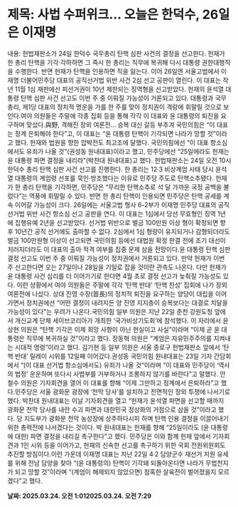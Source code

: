 # **제목: 사법 수퍼위크… 오늘은 한덕수, 26일은 이재명**

  내용: 헌법재판소가 24일 한덕수 국무총리 탄핵 심판 사건의 결정을 선고한다. 헌재가 한 총리 탄핵을 기각·각하하면 그 즉시 한 총리는 직무에 복귀해 다시 대통령 권한대행직을 수행한다. 반면 헌재가 탄핵을 인용하면 직을 잃는다. 이어 26일엔 서울고법에서 이재명 더불어민주당 대표의 공직선거법 위반 사건 2심 선고 공판이 열린다. 이 대표는 작년 11월 1심 재판에선 피선거권이 10년 제한되는 징역형을 선고받았다. 헌재의 윤석열 대통령 탄핵 심판 사건 선고도 이번 주 중 이뤄질 가능성이 거론되고 있다. 대통령과 국무총리, 제1당 대표의 정치적 명운을 가를 한 주를 맞아 정치권이 격랑에 휘말릴 것으로 보인다.여야 의원들은 주말에 각종 집회 등을 통해 각각 이 대표와 윤 대통령의 퇴진을 요구하며 맞섰다.與野, 격해진 장외 여론전… 승복 대신 갈등 부추겨							국민의힘은 “이 대표는 정계 은퇴해야 한다”고, 이 대표는 “윤 대통령 탄핵이 기각되면 나라가 망할 것”이라고 했다. 헌재와 법원을 향한 압박전도 최고조에 달했다. 국민의힘에선 “이 대표 항소심에서도 유죄가 나올 것”(권성동 원내대표)이라고 했고, 민주당에선 “25일에라도 헌재는 윤 대통령 파면 결정을 내리라”(박찬대 원내대표)고 했다.										헌법재판소는 24일 오전 10시 한덕수 총리 탄핵 심판 사건 선고를 진행한다. 한 총리는 12·3 비상계엄 사태 당시 윤석열 대통령의 계엄령 선포를 묵인·방조했다는 이유로 민주당 주도로 탄핵소추됐다. 헌재가 한 총리 탄핵을 기각하면, 민주당은 “무리한 탄핵소추로 석 달 가까운 국정 공백을 불렀다”는 역풍에 휘말릴 수 있다. 반면 한 총리 탄핵이 인용되면 민주당은 탄핵 공세를 계속 이어갈 가능성이 크다.										26일에는 서울고법 형사 6-2부가 이재명 민주당 대표의 공직선거법 위반 사건 항소심 선고 공판을 연다. 이 대표는 1심에서 당선 무효형인 징역 1년에 집행유예 2년을 선고받았다. 선거법 위반으로 벌금 100만원 이상 형이 확정되면 향후 10년간 공직 선거에도 출마할 수 없다. 2심에서 1심 형량이 유지되거나 감형되더라도 벌금 100만원형 이상이 선고되면 국민의힘 등에선 대법원 확정 판결 전에 조기 대선이 치러지더라도 이 대표의 출마 적격 여부를 집중 문제 삼을 전망이다.윤 대통령 탄핵 심판 결정 선고도 이번 주 중 이뤄질 가능성이 정치권에서 거론되고 있다. 만약 헌재가 이번 주 선고한다면 오는 27일이나 28일을 기일로 잡을 것이란 관측도 나온다. 다만 헌재가 윤 대통령 사건 심리를 더 이어가기로 한다면 4월 초로 결정 선고가 늦춰질 가능성도 있다.										이런 상황에서 여야 의원들은 주말에 각각 ‘탄핵 반대’ ‘탄핵 찬성’ 집회에 나가 장외 여론전에 나섰다. 상대 진영 수장(首長)의 정치적 퇴진을 요구하는 양당이 대립을 이어가면서 정치권에선 “어떤 결정이 내려지든 양 진영 지지층이 승복보다는 대결로 치달을 가능성이 있다”는 우려가 나온다.국민의힘 일부 의원은 지난 22일 춘천 강원도청 앞에서 개신교계 단체 세이브코리아가 개최한 ‘국가비상기도회’에 참석했다. 이 자리에서 윤상현 의원은 “탄핵 기각은 이제 희망 사항이 아닌 현실이고 사실”이라며 “이제 곧 윤 대통령은 직무에 복귀하실 것”이라고 했다. 장동혁 의원은 “계엄은 자유민주주의를 지켜내는 시대적 명령”이라고 했다. 김기현 등 일부 의원은 서울 종로구 헌법재판소 앞에서 ‘탄핵 반대’ 릴레이 시위를 12일째 이어갔다.권성동 국민의힘 원내대표는 23일 기자 간담회에서 “(이 대표 선거법 항소심에서도) 유죄가 나올 것”이라며 “이 대표와 민주당이 ‘역사의 법정’ 운운하며 또다시 사법부를 거부하거나 조롱하지 않기를 바란다”고 말했다. 안철수 의원은 기자회견을 열어 이 대표를 향해 “이제 그만하고 정계에서 은퇴하라”고 했다.민주당은 서울 광화문 광장에 ‘천막 당사’를 설치하고 전면적인 장외 투쟁에 나서기로 했다. 박찬대 원내대표는 이날 기자회견을 열고 “헌재가 윤석열 파면을 선고할 때까지 광화문 천막 당사를 내란 수괴 파면과 대한민국 정상화의 거점으로 삼을 것”이라고 했다. 당 지도부가 광화문 천막 농성장에 상주하다시피 하며 탄핵 인용 결정을 이끌어내기 위한 총력전에 나서겠다는 것이다. 박 원내대표는 헌재를 향해 “25일이라도 (윤 대통령에 대한) 파면 결정을 내리길 촉구한다”고 했다. 민주당은 이와 함께 헌재 앞에서 기자회견과 1인 시위 등을 이어가고, 헌재의 신속한 선고를 촉구하기 위한 국회 전원위원회도 추진할 방침이다.이런 가운데 이재명 대표는 지난 22일 4·2 담양군수 재선거 지원 유세를 위해 전남 담양을 찾아 “(윤 대통령의) 탄핵이 기각돼 되돌아온다면 나라가 무법천지가 되고 망할 것”이라며 “(계엄이 해제되지 않았으면) 참혹한 살육전이 벌어졌을지 모르겠다”고 했다.

  **날짜: 2025.03.24. 오전 1:012025.03.24. 오전 7:29**